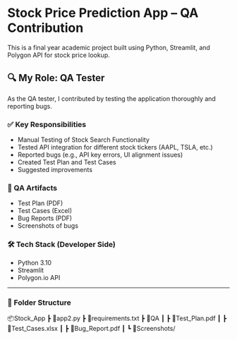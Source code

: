 # Stock Price Prediction App – QA Contribution

This is a final year academic project built using Python, Streamlit, and Polygon API for stock price lookup.

## 🔍 My Role: QA Tester

As the QA tester, I contributed by testing the application thoroughly and reporting bugs.

### ✅ Key Responsibilities

- Manual Testing of Stock Search Functionality
- Tested API integration for different stock tickers (AAPL, TSLA, etc.)
- Reported bugs (e.g., API key errors, UI alignment issues)
- Created Test Plan and Test Cases
- Suggested improvements

### 🧪 QA Artifacts

- Test Plan (PDF)
- Test Cases (Excel)
- Bug Reports (PDF)
- Screenshots of bugs

### 🛠 Tech Stack (Developer Side)

- Python 3.10
- Streamlit
- Polygon.io API

---

### 📁 Folder Structure

📦Stock_App
┣ 📜app2.py
┣ 📜requirements.txt
┣ 📁QA
┃ ┣ 📜Test_Plan.pdf
┃ ┣ 📜Test_Cases.xlsx
┃ ┣ 📜Bug_Report.pdf
┃ ┗ 📁Screenshots/
